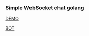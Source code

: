 ### Simple WebSocket chat golang

[DEMO](https://delgus-go-chat.herokuapp.com)

[BOT](https://github.com/Delgus/ai)
